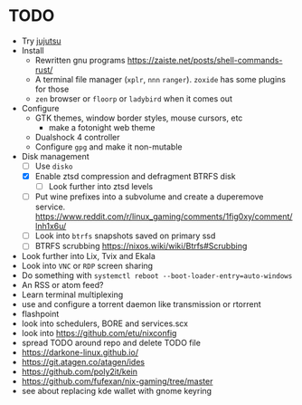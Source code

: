 # TODO
- Try [jujutsu](https://jj-vcs.github.io/jj/latest/)
- Install
	- Rewritten gnu programs https://zaiste.net/posts/shell-commands-rust/
	- A terminal file manager (`xplr`, `nnn` `ranger`). `zoxide` has some plugins for those
	- `zen` browser or `floorp` or `ladybird` when it comes out
- Configure
	- GTK themes, window border styles, mouse cursors, etc
		- make a fotonight web theme
	- Dualshock 4 controller
	- Configure `gpg` and make it non-mutable
- Disk management
	- [ ] Use `disko`
	- [x] Enable ztsd compression and defragment BTRFS disk
		- [ ] Look further into ztsd levels
	- [ ] Put wine prefixes into a subvolume and create a duperemove service. https://www.reddit.com/r/linux_gaming/comments/1fig0xy/comment/lnh1x6u/
	- [ ] Look into `btrfs` snapshots saved on primary ssd
	- [ ] BTRFS scrubbing https://nixos.wiki/wiki/Btrfs#Scrubbing
- Look further into Lix, Tvix and Ekala
- Look into `VNC` or `RDP` screen sharing
- Do something with `systemctl reboot --boot-loader-entry=auto-windows`
- An RSS or atom feed?
- Learn terminal multiplexing
- use and configure a torrent daemon like transmission or rtorrent
- flashpoint
- look into schedulers, BORE and services.scx
- look into https://github.com/etu/nixconfig
- spread TODO around repo and delete TODO file
- https://darkone-linux.github.io/
- https://git.atagen.co/atagen/ides
- https://github.com/poly2it/kein
- https://github.com/fufexan/nix-gaming/tree/master
- see about replacing kde wallet with gnome keyring
